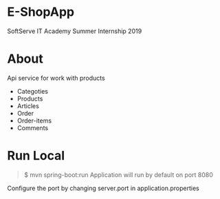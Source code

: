 # E-ShopApp
SoftServe IT Academy Summer Internship 2019
# About 
Api service for work with products
* Categoties
* Products
* Articles
* Order
* Order-items
* Comments
# Run Local
> $ mvn spring-boot:run
Application will run by default on port 8080

Configure the port by changing server.port in application.properties
